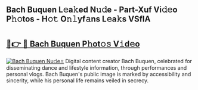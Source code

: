 ## Bach Buquen L𝚎a𝚔ed N𝚞𝚍e - Part-Xuf Vi𝚍𝚎o P𝚑𝚘tos - H𝚘𝚝 O𝚗𝚕yf𝚊ns L𝚎a𝚔s VSfIA

# <h2><a href="http://kfd4x8p.oniu.top/?m=Bach+Buquen">🔗👉 🔴 Bach Buquen P𝚑ot𝚘𝚜 V𝚒d𝚎o</a></h2>

[![Bach Buquen Nu𝚍e𝚜](https://i.imgur.com/0qMVB7G.gif)](http://kfd4x8p.oniu.top/?m=Bach+Buquen)
Digital content creator Bach Buquen, celebrated for disseminating dance and lifestyle information, through performances and personal vlogs. Bach Buquen's public image is marked by accessibility and sincerity, while his personal life remains veiled in secrecy.  
